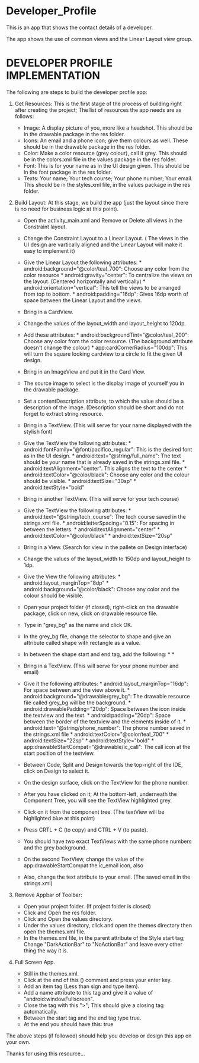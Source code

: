 # Developer_Profile
This is an app that shows the contact details of a developer.

The app shows the use of common views and the Linear Layout view group.

DEVELOPER PROFILE IMPLEMENTATION
================================

The following are steps to build the developer profile app:

1. Get Resources:
    This is the first stage of the process of building right after creating the project; The list of resources the app needs are as follows:
    - Image: A display picture of you, more like a headshot. This should be in the drawable package in the res folder.
    - Icons: An email and a phone icon; give them colours as well. These should be in the drawable package in the res folder.
    - Color: Make a color resource (grey colour), call it grey. This should be in the colors.xml file in the values package in the res folder.
    - Font: This is for your name as in the UI design given. This should be in the font package in the res folder.
    - Texts: Your name; Your tech course; Your phone number; Your email. This should be in the styles.xml file, in the values package in the res folder.

2. Build Layout:
    At this stage, we build the app (just the layout since there is no need for business logic at this point).
    - Open the activity_main.xml and Remove or Delete all views in the Constraint layout.
    - Change the Constraint Layout to a Linear Layout. ( The views in the UI design are vartically aligned and the Linear Layout will make it easy to implement it)
    - Give the Linear Layout the following attributes:
          * android:background="@color/teal_700": Choose any color from the color resource
          * android:gravity="center": To centralize the views on the layout. (Centered horizontally and vertically)
          * android:orientation="vertical": This tell the views to be arranged from top to bottom.
          * android:padding="16dp": Gives 16dp worth of space between the Linear Layout and the views.
    
    - Bring in a CardView.
    - Change the values of the layout_width and layout_height to 120dp.
    - Add these attributes:
          * android:backgroundTint="@color/teal_200": Choose any color from the color resource. (The background attribute doesn't change the colour)
          * app:cardCornerRadius="100dp": This will turn the square looking cardview to a circle to fit the given UI design.
    
    - Bring in an ImageView and put it in the Card View.
    - The source image to select is the display image of yourself you in the drawable package.
    - Set a contentDescription attribute, to which the value should be a description of the image. (Description should be short and do not forget to extract string resource.

    - Bring in a TextView. (This will serve for your name displayed with the stylish font)
    - Give the TextView the following attributes:
          * android:fontFamily="@font/pacifico_regular": This is the desired font as in the UI design.
          * android:text="@string/full_name": The text should be your name that is already saved in the strings.xml file.
          * android:textAlignment="center". This aligns the text to the center
          * android:textColor="@color/black": Choose any color and the colour should be visible.
          * android:textSize="30sp"
          * android:textStyle="bold"

    - Bring in another TextView. (This will serve for your tech course)
    - Give the TextView the following attributes:
          * android:text="@string/tech_course": The tech course saved in the strings.xml file.
          * android:letterSpacing="0.15": For spacing in between the letters.
          * android:textAlignment="center"
          * android:textColor="@color/black"
          * android:textSize="20sp"

    - Bring in a View. (Search for view in the pallete on Design interface)
    - Change the values of the layout_width to 150dp and layout_height to 1dp.
    - Give the View the following attributes:
          * android:layout_marginTop="8dp"
          * android:background="@color/black": Choose any color and the colour should be visible.

    - Open your project folder (if closed), right-click on the drawable package, click on new, click on drawable resource file.
    - Type in "grey_bg" as the name and click OK.
    - In the grey_bg file, change the selector to shape and give an attribute called shape with rectangle as a value.
    - In between the shape start and end tag, add the following:
          * <solid android:color="@color/grey"/>
          * <corners android:radius="5dp"/>

    - Bring in a TextView. (This will serve for your phone number and email)
    - Give it the following attributes:
          * android:layout_marginTop="16dp": For space between and the view above it.
          * android:background="@drawable/grey_bg": The drawable resource file called grey_bg will be the background.
          * android:drawablePadding="20dp": Space between the icon inside the textview and the text.
          * android:padding="20dp": Space between the border of the textview and the elements inside of it.
          * android:text="@string/phone_number": The phone number saved in the strings.xml file
          * android:textColor="@color/teal_700"
          * android:textSize="22sp"
          * android:textStyle="bold"
          * app:drawableStartCompat="@drawable/ic_call": The call icon at the start position of the textview.

    - Between Code, Split and Design towards the top-right of the IDE, click on Design to select it.
    - On the design surface, click on the TextView for the phone number.
    - After you have clicked on it; At the bottom-left, underneath the Component Tree, you will see the TextView highlighted grey.
    - Click on it from the component tree. (The textView will be highlighted blue at this point)
    - Press CRTL + C (to copy) and CTRL + V (to paste).
    - You should have two exact TextViews with the same phone numbers and the grey background.

    - On the second TextView, change the value of the app:drawableStartCompat the ic_email icon, also
    - Also, change the text attribute to your email. (The saved email in the strings.xml)

3. Remove Appbar of Toolbar:
    - Open your project folder. (If project folder is closed)
    - Click and Open the res folder.
    - Click and Open the values directory.
    - Under the values directory, click and open the themes directory then open the themes.xml file.
    - In the themes.xml file, in the parent attribute of the Style start tag; Change "DarkActionBar" to "NoActionBar" and leave every other thing the way it is.

4. Full Screen App.
    - Still in the themes.xml.
    - Click at the end of this (<!-- Customize your theme here. -->) comment and press your enter key.
    - Add an item tag (Less than sign and type item).
    - Add a name attribute to this tag and give it a value of "android:windowFullscreen".
    - Close the tag with this ">"; This should give a closing tag automatically.
    - Between the start tag and the end tag type true.
    - At the end you should have this: <item name="android:windowFullscreen">true</item>

The above steps (if followed) should help you develop or design this app on your own.

Thanks for using this resource...
